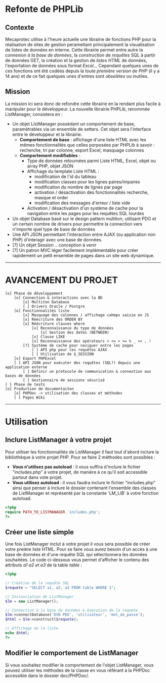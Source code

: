 Refonte de PHPLib
=============================================

## Contexte

Mecaprotec utilise à l'heure actuelle une librairie de fonctions PHP pour la réalisation de sites de gestion peramettant principalement la visualisation de listes de données en interne. Cette librairie permet entre autre la *connexion à la base de données*, la *construction de requêtes* SQL à partir de données GET, la création et la gestion de *listes HTML* de données, l'exportation de données sous format *Excel*... Cependant quelques unes de ces fonctions ont été codées depuis la toute *première version de PHP* (il y a 14 ans) et de ce fait quelques unes d'entres sont *obselètes* ou inutiles.

## Mission

La mission ici sera donc de refondre cette librairie en la rendant plus facile à manipuler pour le développeur. La nouvelle librairie PHPLib, renommée ListManager, consistera en :
* Un objet ListManager possèdant un comportement de base, paramètrables via un ensemble de setters. Cet objet sera l'interface entre le développeur et la librairie.
    * **Comportement de base** : affichage d'une liste HTML avec les mêmes fonctionnalités que celles porposées par PHPLib à savoir : recherche, tri par colonne, export Excel, masquage colonnes
    * **Comportement modifiables** :
        * Type de données retournées parmi Liste HTML, Excel, objet ou array PHP, objet JSON
        * Affichage du template Liste HTML :
            * modification de l'id du tableau
            * modification classes pour les lignes paires/impaires
            * modification du nombre de lignes par page
            * activation / désactivation des fonctionnalités recherche, masque et order
            * modification des messages d'erreur / liste vide
        * Activation / désactivation d'un système de cache pour la navigation entre les pages pour les requêtes SQL lourdes
* Un objet Database basé sur le design pattern multiton, utilisant PDO et un certain nombre de drivers pour permettre la connection vers n'importe quel type de base de données
* Une API JSON permettant l'interaction entre AJAX (ou application non PHP) d'interagir avec une base de données.
* [?] Un objet Session .. conception à venir
* [?] Un patron MVC léger facilement implémentable pour créer rapidement un petit ensemble de pages dans un site web dynamique.

---------------------------------------------------------------

# AVANCEMENT DU PROJET
    
    [o] Phase de développement
        [o] Connection & interactions avec la BD
            [x] Multiton Database
            [ ] Drivers Oracle / Postgre
        [o] Fonctionnalités liste
            [x] Masquage des colonnes / affichage cahmps saisie en JS
            [x] Réécriture des ORDER BY
            [x] Réécriture clauses where
                [x] Reconnaissance du type de données
                    [x] Gestion des dates (BETWEEN)
                [x] Clause LIKE
                [x] Reconnaissance des opérateurs < <= > >= % _ << , !
            [?] Système de cache pour naviguer entre les pages
                [ ] API php pour les requêtes AJAX
                [ ] Utilisation de $_SESSION
        [x] Export PHPExcel
        [ ] API JSON pour exécuter des requêtes (SQL?) depuis une application externe
            [ ] Définir un protocole de communication & connextion aux bases de données
            [ ] Gestionnaire de sessions sécurisé
    [ ] Phase de tests
    [o] Production de documentaiton
        [x] PHPDoc -> utilisation des classes et méthodes
        [ ] Pages Wiki

-----------------------------------------------------------------

# Utilisation

## Inclure ListManager à votre projet

Pour utiliser les fonctionnalités de ListManager il faut tout d'abord inclure la bibliothèque à votre projet PHP. Pour se faire 2 méthodes sont possibles : 
* **Vous n'utilisez pas autoload** : il vous suffira d'inclure le fichier "includes.php" à votre projet, de manière à ce qu'il soit accessible partout dans vote projet.
* **Vous utilisez autoload** : il vous faudra inclure le fichier "includes.php" ainsi que penser à inclure le dossier contenant l'ensemble des classes de ListManager et représenté par la constante 'LM_LIB' à votre fonction autoload.

```php
<?php
require PATH_TO_LISTMANAGER.'includes.php';
?>
```

## Créer une liste simple

Une fois ListManager inclut à votre projet il vous sera possible de créer votre preière liste HTML. Pour se faire vous aurez besoin d'un accès à une base de données et d'une requête SQL qui sélectionnera les données souhaitées. Le code ci-dessous vous permet d'afficher le contenu des attributs *a1 a2 et a3* de la table *table* :

```php
<?php

// Création de la requête SQL
$requete = "SELECT a1, a2, a3 FROM table WHERE 1";

// Instanciation de ListManager
$lm = new ListManager();

// Connection à la base de données & éxecution de la requete
$lm->connectDatabase('DSN PDO', 'utilisateur', 'mot_de_passe');
$html = $lm->construct($requete);

// Affichage de la liste
echo $html;
?>
```

## Modifier le comportement de ListManager

Si vous souhaitez modifier le comportement de l'objet ListManager, vous pouvez utiliser les méthodes de la classe en vous référant à la PHPDoc accessible dans le dossier doc/PHPDoc/.
